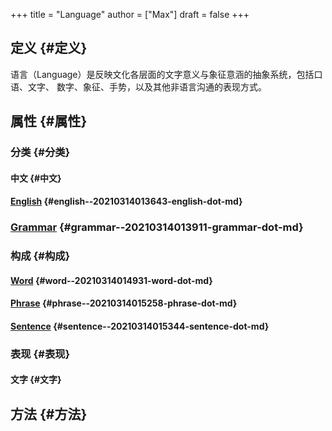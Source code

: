 +++
title = "Language"
author = ["Max"]
draft = false
+++

## 定义 {#定义}

语言（Language）是反映文化各层面的文字意义与象征意涵的抽象系统，包括口语、文字、
数字、象征、手势，以及其他非语言沟通的表现方式。


## 属性 {#属性}


### 分类 {#分类}


#### 中文 {#中文}


#### [English](20210314013643-english.md) {#english--20210314013643-english-dot-md}


### [Grammar](20210314013911-grammar.md) {#grammar--20210314013911-grammar-dot-md}


### 构成 {#构成}


#### [Word](20210314014931-word.md) {#word--20210314014931-word-dot-md}


#### [Phrase](20210314015258-phrase.md) {#phrase--20210314015258-phrase-dot-md}


#### [Sentence](20210314015344-sentence.md) {#sentence--20210314015344-sentence-dot-md}


### 表现 {#表现}


#### 文字 {#文字}


## 方法 {#方法}
